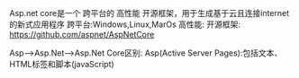 Asp.net core是一个 跨平台的 高性能 开源框架，用于生成基于云且连接internet的新式应用程序
    跨平台:Windows,Linux,MarOs
    高性能:
    开源框架:  https://github.com/aspnet/AspNetCore

Asp-->Asp.Net-->Asp.Net Core区别:
Asp(Active Server Pages):包括文本、HTML标签和脚本(javaScript)